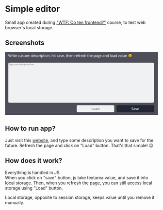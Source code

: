 # Simple editor
Small app created during ["WTF: Co ten frontend?"](https://cotenfrontend.pl/) course, to test web browser's local storage.

## Screenshots
![Application screen](github/simple-editor.png)

## How to run app?
Just visit this [website](https://raviraven.github.io/html-simple-editor-local-storage/), and type some description you want to save for the future. Refresh the page and click on "Load" button. That's that simple! 😉

## How does it work? 
Everything is handled in JS.  
When you click on "save" button, js take textarea value, and save it into local storage. Then, when you refresh the page, you can still access local storage using "Load" button.  

Local storage, opposite to session storage, keeps value until you remove it manually.